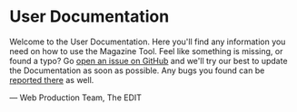 # User Documentation

Welcome to the User Documentation. Here you'll find any information you need on how to use the Magazine Tool. Feel like something is missing, or found a typo? Go [open an issue on GitHub](https://github.com/NAPWebProductionEditTeam/MagTool2/issues) and we'll try our best to update the Documentation as soon as possible. Any bugs you found can be [reported there](https://github.com/NAPWebProductionEditTeam/MagTool2/issues) as well.

— Web Production Team, The EDIT
